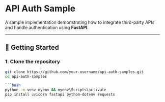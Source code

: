 # API Auth Sample

A sample implementation demonstrating how to integrate third-party APIs and handle authentication using **FastAPI**.

---

## 🚀 Getting Started

### 1. Clone the repository

```bash
git clone https://github.com/your-username/api-auth-samples.git
cd api-auth-samples

```bash
python -m venv myenv && myenv\Scripts\activate
pip install uvicorn fastapi python-dotenv requests
